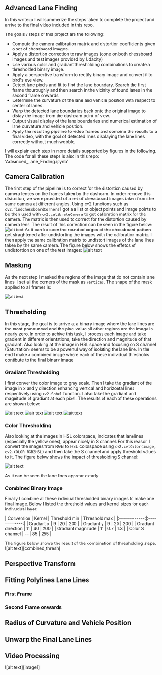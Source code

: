 ## Advanced Lane Finding 

In this writeup I will summerize the steps taken to complete the project and arrive to the final video included in this repo.


The goals / steps of this project are the following:

* Compute the camera calibration matrix and distortion coefficients given a set of chessboard images.
* Apply a distortion correction to raw images (done on both chessboard images and test images provided by Udacity).
* Use various color and gradiant thresholding combinations to create a thresholded binary image.
* Apply a perspective transform to rectify binary image and convert it to bird's eye view.
* Detect lane pixels and fit to find the lane boundary. Search the first frame thouroughly and then search in the vicinity of found lanes in the second frame onwards.
* Determine the curvature of the lane and vehicle position with respect to center of lanes.
* Warp the detected lane boundaries back onto the original image to dislay the image from the dashcam point of view.
* Output visual display of the lane boundaries and numerical estimation of lane curvature and vehicle position.
* Apply the resulting pipeline to video frames and combine the results to a final video, with the goal of detected lines displaying the lane lines correctly without much wobble.

I will explain each step in more details supported by figures in the following. The code for all these steps is also in this repo: 'Advanced_Lane_Finding.ipynb'

[//]: # (Image References)

[binary_bird_drivee]: ./writeup_images/binary_driver_and_birds.png 
[first_frame_fit]: ./writeup_images/binary_first_frame_fit.png 
[second_frame_fit]: ./writeup_images/binary_second_frame_fit.png 
[CB_after_perspective]: ./writeup_images/chess_board_after_pt.png 
[CB_before_after_calib]: ./writeup_images/chessboard_before_after_calib.png 
[CB_before_perspective]: ./writeup_images/chess_board_before_pt.png 

[color_thresh]: ./writeup_images/Color_threshold.png 
[driver_and_birdseye]: ./writeup_images/driver_and_birdseye_view.png 
[finding_corners]: ./writeup_images/finding_corners.png 
[combined_threshold]: ./writeup_images/image_and_combined_threshold.png 
[image_green_lanes]: ./writeup_images/image_and_green_lanes.png 
[mask]: ./writeup_images/mask_file.png 


[persp_t_coordinates]: ./writeup_images/persp_transform_coords_for_vidframes.png 
[sobel_dir_thresh]: ./writeup_images/Sobel_direction.png 
[sobel_x_thresh]: ./writeup_images/Sobel_direction_x.png 
[sobel_y_thresh]: ./writeup_images/Sobel_direction_y.png 
[Sobel_mag_thresh]: ./writeup_images/Sobel_magnitude.png 
[test_camera_calib]: ./writeup_images/testimage_before_after_calib.png 


[video1]: ./finding_advanced_lanes.mp4 "Video"



## Camera Calibration
The first step of the pipeline is to correct for the distortion caused by camera lenses on the frames taken by the dashcam.
In order remove this distortion, we were provided of a set of chessboard images taken from the same camera at different angles. 
Using cv2 functions such as ```cv2.findChessboardCorners``` I got a a list of object points and image points to be then used with ```cv2.calibrateCamera``` to get calibration matrix for the camera. The matrix is then used to correct for the distortion caused by camera lens.
The result of this correction can be seen in the figure below:
![alt text][CB_before_after_calib]
As it can be seen the rounded edges of the chessboard pattern get straghtened after undistorting the images with the calibration matrix.
I then apply the same calibration matrix to undistort images of the lane lines taken by the same camera. The figure below shows the effetcs of undistortion on one of the test images:
![alt text][test_camera_calib]


## Masking
As the next step I masked the regions of the image that do not contain lane lines. I set all the corners of the mask as ```vertices```. The shape of the mask applied to all frames is:

![alt text][mask]

## Thresholding
In this stage, the goal is to arrive at a binary image where the lane lines are the most pronounced and the pixel value all other regions are the image is nearly zero. In order to achive this task, I process each image and take gradient in different orientations, take the direction and magnitude of that gradiant. Also looking at the image in HSL space and focusing on S channel (Saturtation) seems to be a powerful way of isolating the lane line. In the end I make a combined image where each of these individual thresholds contibute to the final binary image.
### Gradiant Thresholding
I first conver the color image to gray scale. Then I take the gradiant of the image in x and y direction enhancing vertical and horizontal lines respectively using ```cv2.Sobel``` function. I also take the gradiant and magnitude of gradiant at each pixel.
The results of each of these operations are shown below:

![alt text][sobel_x_thresh]
![alt text][sobel_y_thresh]
![alt text][sobel_mag_thresh]
![alt text][sobel_dir_thresh]


### Color Thresholding
Also looking at the images in HSL colorspace, indicates that lanelines (especially the yellow ones), appear nicely in S channel. For this reason I convert the images from RGB to HSL colorspace using ```cv2.cvtColor(image, cv2.COLOR_RGB2HSL)```
and then take the S channel and apply threshold values to it.
The figure below shows the impact of thresholding S channel:

![alt text][color_thresh]

As it can be seen the lane lines apprear clearly.
### Combined Binary Image
Finally I combine all these indiviual thresholded binary images to make one final image. Below I listed the threshold values and kernel sizes for each indivudual layer.

| Conversion        | Kernel   | Threshold min  | Threshold max   | 
|:-------------:|:-------------:| 
| Gradiant x      | 9       | 20 | 200 |
| Gradiant y      | 9       | 20 | 200 |
| Gradiant direction     | 11     | 40 | 200 |
| Gradiant magnitude      | 11    | 0.7 | 1.3 |
| Color S channel      | --        | 85 | 255 |

The figure below shows the result of the combination of thresholding steps. 
![alt text][combined_thresh]


## Perspective Transform


## Fitting Polylines Lane Lines

### First Frame

### Second Frame onwards


## Radius of Curvature and Vehicle Position

## Unwarp the Final Lane Lines

## Video Processing




![alt text][image1]





